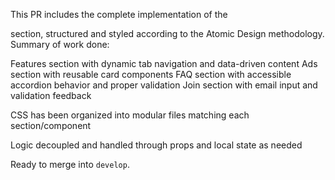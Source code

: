This PR includes the complete implementation of the <main> section, structured and styled according to the Atomic Design methodology. Summary of work done:

Features section with dynamic tab navigation and data-driven content
Ads section with reusable card components
FAQ section with accessible accordion behavior and proper validation
Join section with email input and validation feedback

CSS has been organized into modular files matching each section/component

Logic decoupled and handled through props and local state as needed

Ready to merge into `develop`.
